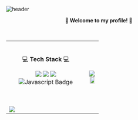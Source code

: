 <!--
**GrO0vy/GrO0vy** is a ✨ _special_ ✨ repository because its `README.md` (this file) appears on your GitHub profile.

Here are some ideas to get you started:

- 🔭 I’m currently working on ...
- 🌱 I’m currently learning ...
- 👯 I’m looking to collaborate on ...
- 🤔 I’m looking for help with ...
- 💬 Ask me about ...
- 📫 How to reach me: ...
- 😄 Pronouns: ...
- ⚡ Fun fact: ...
-->


![header](https://capsule-render.vercel.app/api?type=waving&color=gradient&customColorList=6&height=300&section=header&text=GrO0vy's%20GitHub!&fontSize=90&animation=fadeIn&fontAlignY=38&)
<p align='center'>👋 <b> Welcome to my profile! </b> 👋</p>
<br>

<table align = "center" style = "width: 50%;">
  <tr>
    <td>
      <br>
      <p align='center'> 💻 <b>Tech Stack</b> 💻</p>
      <p align="center">
        <img src="https://img.shields.io/badge/Java-007396?style=flat-square&logo=Java&logoColor=white&color=orange"/>
        <img src="https://img.shields.io/badge/Spring-6DB33F?style=flat-square&logo=Spring&logoColor=white"/>
        <img src="https://img.shields.io/badge/Mysql-E6B91E?style=flat-square&logo=MySql&logoColor=white&color=blue"/>
        <img src="https://img.shields.io/badge/Javascript-F7DF1E?style=flat-square&amp;logo=Javascript&amp;logoColor=black" alt="Javascript Badge">
      </p>
      <br><br>
      <img src="https://github-readme-stats.vercel.app/api/top-langs/?username=GrO0vy&layout=compact&theme=compact&count_private=true">
    </td>
    <td>
      <div align = "center">
      <img src="http://mazassumnida.wtf/api/v2/generate_badge?boj=alscjf2819"><br>
      <img src = "github-readme-stats-git-master-gro0vys-projects.vercel.app/api?username=GrO0vy&show_icons=true&theme=compact&count_private=true" style = "width: 75%">
      </div>  
    </td>
  </tr>
</table>




